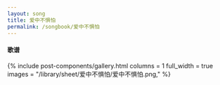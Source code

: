 ```yaml
---
layout: song
title: 爱中不惧怕
permalink: /songbook/爱中不惧怕
---
```


#### 歌谱

{% include post-components/gallery.html
    columns = 1
    full_width = true
    images = "/library/sheet/爱中不惧怕/爱中不惧怕.png,"
%}
